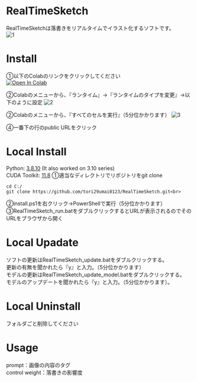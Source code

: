 # RealTimeSketch
RealTimeSketchは落書きをリアルタイムでイラスト化するソフトです。<br>
![1](https://github.com/tori29umai0123/RealTimeSketch/assets/72191117/057b46a2-e616-4dcf-bc45-af4279797b7e)

# Install
①以下のColabのリンクをクリックしてください<br>
 [![Open In Colab](https://colab.research.google.com/assets/colab-badge.svg)](https://colab.research.google.com/github/tori29umai0123/RealTimeSketch/blob/master/RealTimeSketch.ipynb)

②Colabのメニューから、『ランタイム』→『ランタイムのタイプを変更』→以下のように設定
![2](https://github.com/tori29umai0123/LineShadowGen/assets/72191117/f8cfa7ac-ed29-4353-bb0c-dd55a1a43137)

②Colabのメニューから、『すべてのセルを実行』（5分位かかります）
![3](https://github.com/tori29umai0123/LineShadowGen/assets/72191117/2eb56121-b061-4f26-9503-e078269fd27f)

④一番下の行のpublic URLをクリック

# Local Install
Python: [3.8.10](https://www.python.org/downloads/release/python-3810/) (It also worked on 3.10 series)  
CUDA Toolkit: [11.8](https://developer.nvidia.com/cuda-11-8-0-download-archive)
①適当なディレクトリでリポジトリをgit clone<br>
```
cd C:/
git clone https://github.com/tori29umai0123/RealTimeSketch.git<br>
```
②install.ps1を右クリック→PowerShellで実行（5分位かかります）<br>
③RealTimeSketch_run.batをダブルクリックするとURLが表示されるのでそのURLをブラウザから開く<br>

# Local Upadate
ソフトの更新はRealTimeSketch_update.batをダブルクリックする。<br>
更新の有無を聞かれたら『y』と入力。（5分位かかります）<br>
モデルの更新はRealTimeSketch_update_model.batをダブルクリックする。<br>
モデルのアップデートを聞かれたら『y』と入力。（5分位かかります）。<br>

# Local Uninstall
フォルダごと削除してください

# Usage
prompt：画像の内容のタグ<br>
control weight：落書きの影響度
